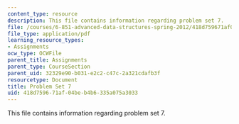 ```yaml
---
content_type: resource
description: This file contains information regarding problem set 7.
file: /courses/6-851-advanced-data-structures-spring-2012/418d759671af04beb4b6335a075a3033_MIT6_851S12_ps7.pdf
file_type: application/pdf
learning_resource_types:
- Assignments
ocw_type: OCWFile
parent_title: Assignments
parent_type: CourseSection
parent_uid: 32329e90-b031-e2c2-c47c-2a321cdafb3f
resourcetype: Document
title: Problem Set 7
uid: 418d7596-71af-04be-b4b6-335a075a3033
---
```

This file contains information regarding problem set 7.

